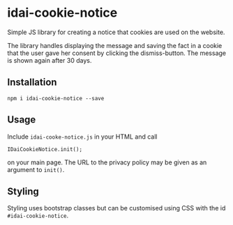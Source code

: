 # idai-cookie-notice

Simple JS library for creating a notice that cookies are used on the website.

The library handles displaying the message and saving the fact in a cookie that the user
gave her consent by clicking the dismiss-button. The message is shown again after 30 days.

## Installation

    npm i idai-cookie-notice --save

## Usage

Include `idai-cooke-notice.js` in your HTML and call

    IDaiCookieNotice.init();

on your main page. The URL to the privacy policy may be given as an argument to `init()`.

## Styling

Styling uses bootstrap classes but can be customised using CSS with the id `#idai-cookie-notice`.
